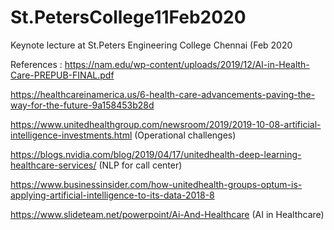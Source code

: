 # St.PetersCollege11Feb2020
Keynote lecture at St.Peters Engineering College Chennai (Feb 2020


References : 
https://nam.edu/wp-content/uploads/2019/12/AI-in-Health-Care-PREPUB-FINAL.pdf

https://healthcareinamerica.us/6-health-care-advancements-paving-the-way-for-the-future-9a158453b28d

https://www.unitedhealthgroup.com/newsroom/2019/2019-10-08-artificial-intelligence-investments.html (Operational challenges)

https://blogs.nvidia.com/blog/2019/04/17/unitedhealth-deep-learning-healthcare-services/ (NLP for call center)

https://www.businessinsider.com/how-unitedhealth-groups-optum-is-applying-artificial-intelligence-to-its-data-2018-8

https://www.slideteam.net/powerpoint/Ai-And-Healthcare (AI in Healthcare)
